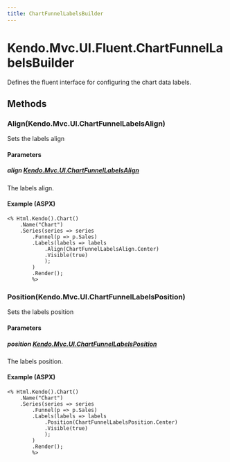 ```yaml
---
title: ChartFunnelLabelsBuilder
---
```


# Kendo.Mvc.UI.Fluent.ChartFunnelLabelsBuilder
Defines the fluent interface for configuring the chart data labels.




## Methods


### Align(Kendo.Mvc.UI.ChartFunnelLabelsAlign)
Sets the labels align


#### Parameters

##### align [Kendo.Mvc.UI.ChartFunnelLabelsAlign](/api/wrappers/aspnet-mvc/Kendo.Mvc.UI/ChartFunnelLabelsAlign)
The labels align.




#### Example (ASPX)
    <% Html.Kendo().Chart()
        .Name("Chart")
        .Series(series => series
            .Funnel(p => p.Sales)
            .Labels(labels => labels
                .Align(ChartFunnelLabelsAlign.Center)
                .Visible(true)
                );
            )
            .Render();
            %>


### Position(Kendo.Mvc.UI.ChartFunnelLabelsPosition)
Sets the labels position


#### Parameters

##### position [Kendo.Mvc.UI.ChartFunnelLabelsPosition](/api/wrappers/aspnet-mvc/Kendo.Mvc.UI/ChartFunnelLabelsPosition)
The labels position.




#### Example (ASPX)
    <% Html.Kendo().Chart()
        .Name("Chart")
        .Series(series => series
            .Funnel(p => p.Sales)
            .Labels(labels => labels
                .Position(ChartFunnelLabelsPosition.Center)
                .Visible(true)
                );
            )
            .Render();
            %>



